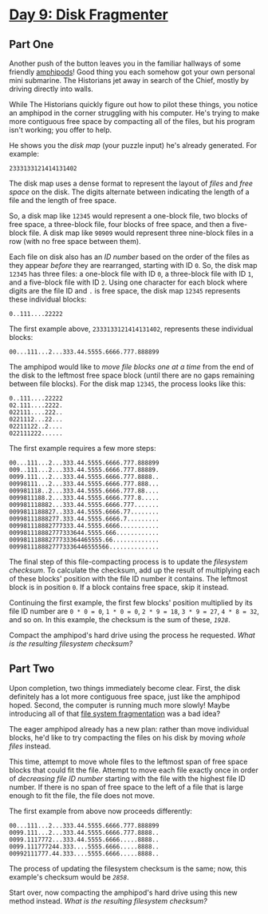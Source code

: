 # [Day 9: Disk Fragmenter](https://adventofcode.com/2024/day/9)

## Part One

Another push of the button leaves you in the familiar hallways of some friendly [amphipods](https://adventofcode.com/2021/day/23)!  Good thing you each somehow got your own personal mini submarine.  The Historians jet away in search of the Chief, mostly by driving directly into walls.

While The Historians quickly figure out how to pilot these things, you notice an amphipod in the corner struggling with his computer.  He's trying to make more contiguous free space by compacting all of the files, but his program isn't working; you offer to help.

He shows you the *disk map* (your puzzle input) he's already generated.  For example:
```
2333133121414131402
```

The disk map uses a dense format to represent the layout of *files* and *free space* on the disk.  The digits alternate between indicating the length of a file and the length of free space.

So, a disk map like `12345` would represent a one-block file, two blocks of free space, a three-block file, four blocks of free space, and then a five-block file.  A disk map like `90909` would represent three nine-block files in a row (with no free space between them).

Each file on disk also has an *ID number* based on the order of the files as they appear *before* they are rearranged, starting with ID `0`.  So, the disk map `12345` has three files: a one-block file with ID `0`, a three-block file with ID `1`, and a five-block file with ID `2`.  Using one character for each block where digits are the file ID and `.` is free space, the disk map `12345` represents these individual blocks:
```
0..111....22222
```

The first example above, `2333133121414131402`, represents these individual blocks:
```
00...111...2...333.44.5555.6666.777.888899
```

The amphipod would like to *move file blocks one at a time* from the end of the disk to the leftmost free space block (until there are no gaps remaining between file blocks).  For the disk map `12345`, the process looks like this:
```
0..111....22222
02.111....2222.
022111....222..
0221112...22...
02211122..2....
022111222......
```

The first example requires a few more steps:
```
00...111...2...333.44.5555.6666.777.888899
009..111...2...333.44.5555.6666.777.88889.
0099.111...2...333.44.5555.6666.777.8888..
00998111...2...333.44.5555.6666.777.888...
009981118..2...333.44.5555.6666.777.88....
0099811188.2...333.44.5555.6666.777.8.....
009981118882...333.44.5555.6666.777.......
0099811188827..333.44.5555.6666.77........
00998111888277.333.44.5555.6666.7.........
009981118882777333.44.5555.6666...........
009981118882777333644.5555.666............
00998111888277733364465555.66.............
0099811188827773336446555566..............
```

The final step of this file-compacting process is to update the *filesystem checksum*.  To calculate the checksum, add up the result of multiplying each of these blocks' position with the file ID number it contains.  The leftmost block is in position `0`.  If a block contains free space, skip it instead.

Continuing the first example, the first few blocks' position multiplied by its file ID number are `0 * 0 = 0`, `1 * 0 = 0`, `2 * 9 = 18`, `3 * 9 = 27`, `4 * 8 = 32`, and so on.  In this example, the checksum is the sum of these, *`1928`*.

Compact the amphipod's hard drive using the process he requested.  *What is the resulting filesystem checksum?*


## Part Two

Upon completion, two things immediately become clear.  First, the disk definitely has a lot more contiguous free space, just like the amphipod hoped.  Second, the computer is running much more slowly!  Maybe introducing all of that [file system fragmentation](https://en.wikipedia.org/wiki/File_system_fragmentation) was a bad idea?

The eager amphipod already has a new plan: rather than move individual blocks, he'd like to try compacting the files on his disk by moving *whole files* instead.

This time, attempt to move whole files to the leftmost span of free space blocks that could fit the file.  Attempt to move each file exactly once in order of *decreasing file ID number* starting with the file with the highest file ID number.  If there is no span of free space to the left of a file that is large enough to fit the file, the file does not move.

The first example from above now proceeds differently:
```
00...111...2...333.44.5555.6666.777.888899
0099.111...2...333.44.5555.6666.777.8888..
0099.1117772...333.44.5555.6666.....8888..
0099.111777244.333....5555.6666.....8888..
00992111777.44.333....5555.6666.....8888..
```

The process of updating the filesystem checksum is the same; now, this example's checksum would be *`2858`*.

Start over, now compacting the amphipod's hard drive using this new method instead.  *What is the resulting filesystem checksum?*
